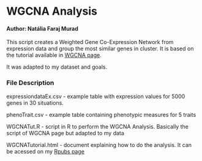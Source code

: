 # WGCNA Analysis

#### Author: Natália Faraj Murad

This script creates a Weighted Gene Co-Expression Network from expression data and group the most similar genes in cluster.
It is based on the tutorial available in [WGCNA page](https://horvath.genetics.ucla.edu/html/CoexpressionNetwork/Rpackages/WGCNA/Tutorials/index.html).

It was adapted to my dataset and goals.

### File Description

expressiondataEx.csv - example table with expression values for 5000 genes in 30 situations.

phenoTrait.csv - example table containing phenotypic measures for 5 traits

WGCNATut.R - script in R to perform the WGCNA Analysis. Basically the script of WGCNA page but adapted to my data

WGCNATutorial.html - document explaining how to do the analysis. It can be acessed on my [Rpubs page](https://rpubs.com/natmurad/WGCNA)
